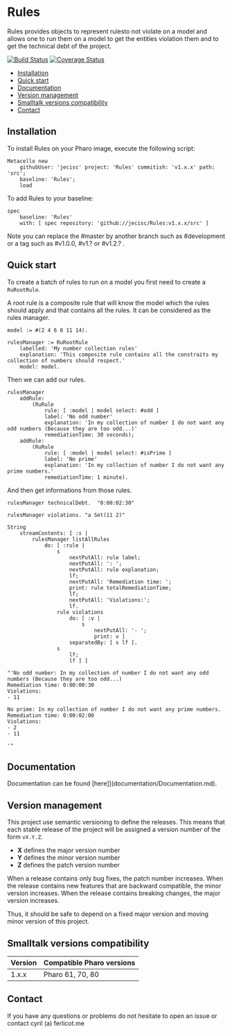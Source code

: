 # Rules

Rules provides objects to represent rulesto not violate on a model and allows one to run them on a model to get the entities violation them and to get the technical debt of the project.

[![Build Status](https://travis-ci.org/jecisc/Rules.svg?branch=master)](https://travis-ci.org/jecisc/Rules) [![Coverage Status](https://coveralls.io/repos/github/jecisc/Rules/badge.svg)](https://coveralls.io/github/jecisc/Rules)

  - [Installation](#installation)
  - [Quick start](#quick-start)
  - [Documentation](#documentation)
  - [Version management](#version-management)
  - [Smalltalk versions compatibility](#smalltalk-versions-compatibility)
  - [Contact](#contact)

## Installation

To install Rules on your Pharo image, execute the following script: 

```Smalltalk
Metacello new
	githubUser: 'jecisc' project: 'Rules' commitish: 'v1.x.x' path: 'src';
	baseline: 'Rules';
	load
```

To add Rules to your baseline:

```Smalltalk
spec
	baseline: 'Rules'
	with: [ spec repository: 'github://jecisc/Rules:v1.x.x/src' ]
```

Note you can replace the #master by another branch such as #development or a tag such as #v1.0.0, #v1.? or #v1.2.? .

## Quick start

To create a batch of rules to run on a model you first need to create a `RuRootRule`.

A root rule is a composite rule that will know the model which the rules should apply and that contains all the rules. It can be considered as the rules manager.

```Smalltalk
model := #(2 4 6 8 11 14).

rulesManager := RuRootRule
	labelled: 'My number collection rules'
	explanation: 'This composite rule contains all the constraits my collection of numbers should respect.'
	model: model.
```

Then we can add our rules.

```Smalltalk
rulesManager
	addRule:
		(RuRule
			rule: [ :model | model select: #odd ]
			label: 'No odd number'
			explanation: 'In my collection of number I do not want any odd numbers (Because they are too odd...)'
			remediationTime: 30 seconds);
	addRule:
		(RuRule
			rule: [ :model | model select: #isPrime ]
			label: 'No prime'
			explanation: 'In my collection of number I do not want any prime numbers.'
			remediationTime: 1 minute).
```

And then get informations from those rules.

```Smalltalk
rulesManager technicalDebt.  "0:00:02:30"

rulesManager violations. "a Set(11 2)"

String
	streamContents: [ :s | 
		rulesManager listAllRules
			do: [ :rule | 
				s
					nextPutAll: rule label;
					nextPutAll: ': ';
					nextPutAll: rule explanation;
					lf;
					nextPutAll: 'Remediation time: ';
					print: rule totalRemediationTime;
					lf;
					nextPutAll: 'Violations:';
					lf.
				rule violations
					do: [ :v | 
						s
							nextPutAll: '- ';
							print: v ]
					separatedBy: [ s lf ].
				s
					lf;
					lf ] ]

"'No odd number: In my collection of number I do not want any odd numbers (Because they are too odd...)
Remediation time: 0:00:00:30
Violations:
- 11

No prime: In my collection of number I do not want any prime numbers.
Remediation time: 0:00:02:00
Violations:
- 2
- 11

'"
```

## Documentation

Documentation can be found [here]](documentation/Documentation.md).

## Version management 

This project use semantic versioning to define the releases. This means that each stable release of the project will be assigned a version number of the form `vX.Y.Z`. 

- **X** defines the major version number
- **Y** defines the minor version number 
- **Z** defines the patch version number

When a release contains only bug fixes, the patch number increases. When the release contains new features that are backward compatible, the minor version increases. When the release contains breaking changes, the major version increases. 

Thus, it should be safe to depend on a fixed major version and moving minor version of this project.

## Smalltalk versions compatibility

| Version 	| Compatible Pharo versions 	|
|-------------	|---------------------------	|
| 1.x.x       	| Pharo 61, 70, 80		|

## Contact

If you have any questions or problems do not hesitate to open an issue or contact cyril (a) ferlicot.me 

